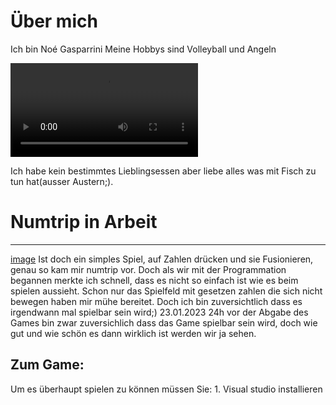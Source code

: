 # Über mich
Ich bin Noé Gasparrini
Meine Hobbys sind Volleyball und Angeln 

![Image](/Ef-Info/docs/images/numtripvideo.mp4) 

Ich habe kein bestimmtes Lieblingsessen aber liebe alles was mit Fisch zu tun hat(ausser Austern;).




# Numtrip in Arbeit 
*** 
[image](numtrip-2a8a9be4a578524153597160fd864606)
Ist doch ein simples Spiel, auf Zahlen drücken und sie Fusionieren, genau so kam mir numtrip vor.
Doch als wir mit der Programmation begannen merkte ich schnell, dass es nicht so einfach ist wie es beim spielen aussieht. 
Schon nur das Spielfeld mit gesetzen zahlen die sich nicht bewegen haben mir mühe bereitet. 
Doch ich bin zuversichtlich dass es irgendwann mal spielbar sein wird;)
23.01.2023
24h vor der Abgabe des Games bin zwar zuversichlich dass das Game spielbar sein wird, doch wie gut und wie schön es dann wirklich ist werden wir ja sehen. 
## Zum Game: 
Um es überhaupt spielen zu können müssen Sie: 1. Visual studio installieren

